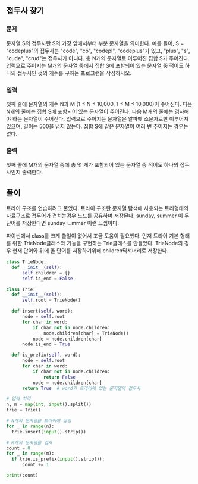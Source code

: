 ## 접두사 찾기

### 문제
문자열 S의 접두사란 S의 가장 앞에서부터 부분 문자열을 의미한다. 
예를 들어, S = "codeplus"의 접두사는 "code", "co", "codepl", "codeplus"가 있고, "plus", "s", "cude", "crud"는 접두사가 아니다.
총 N개의 문자열로 이루어진 집합 S가 주어진다.
입력으로 주어지는 M개의 문자열 중에서 집합 S에 포함되어 있는 문자열 중 적어도 하나의 접두사인 것의 개수를 구하는 프로그램을 작성하시오.

### 입력
첫째 줄에 문자열의 개수 N과 M (1 ≤ N ≤ 10,000, 1 ≤ M ≤ 10,000)이 주어진다.
다음 N개의 줄에는 집합 S에 포함되어 있는 문자열이 주어진다.
다음 M개의 줄에는 검사해야 하는 문자열이 주어진다.
입력으로 주어지는 문자열은 알파벳 소문자로만 이루어져 있으며, 길이는 500을 넘지 않는다.
집합 S에 같은 문자열이 여러 번 주어지는 경우는 없다.

### 출력
첫째 줄에 M개의 문자열 중에 총 몇 개가 포함되어 있는 문자열 중 적어도 하나의 접두사인지 출력한다.

## 풀이
트라이 구조를 연습하려고 풀었다.
트라이 구조란 문자열 탐색에 사용되는 트리형태의 자료구조로 접두어가 겹치는경우 노드를 공유하며 저장된다.
sunday, summer 이 두단어를 저장한다면
sunday
ㄴmmer 이런 느낌이다.

파이썬에서 class를 크게 쓸일이 없어서 조금 도움이 필요했다.
먼저 트라이 기본 형태를 위한 TrieNode클래스와 기능을 구현하는 Trie클래스를 만들었다.
TrieNode의 경우 현재 단어와 뒤에 올 단어를 저장하기위해 children딕셔너리로 저장한다.


```python
class TrieNode:
  def __init__(self):
      self.children = {}
      self.is_end = False

class Trie:
  def __init__(self):
      self.root = TrieNode()

  def insert(self, word):
      node = self.root
      for char in word:
          if char not in node.children:
              node.children[char] = TrieNode()
          node = node.children[char]
      node.is_end = True

  def is_prefix(self, word):
      node = self.root
      for char in word:
          if char not in node.children:
              return False
          node = node.children[char]
      return True  # word가 트라이에 있는 문자열의 접두사

# 입력 처리
n, m = map(int, input().split())
trie = Trie()

# N개의 문자열을 트라이에 삽입
for _ in range(n):
  trie.insert(input().strip())

# M개의 문자열을 검사
count = 0
for _ in range(m):
  if trie.is_prefix(input().strip()):
      count += 1

print(count)
```
